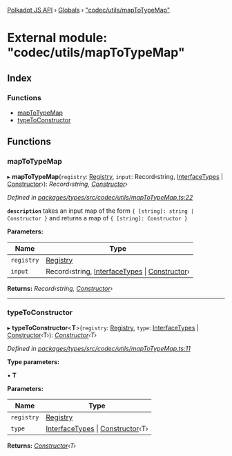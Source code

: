 [Polkadot JS API](../README.md) › [Globals](../globals.md) › ["codec/utils/mapToTypeMap"](_codec_utils_maptotypemap_.md)

# External module: "codec/utils/mapToTypeMap"

## Index

### Functions

* [mapToTypeMap](_codec_utils_maptotypemap_.md#maptotypemap)
* [typeToConstructor](_codec_utils_maptotypemap_.md#typetoconstructor)

## Functions

###  mapToTypeMap

▸ **mapToTypeMap**(`registry`: [Registry](../interfaces/_types_registry_.registry.md), `input`: Record‹string, [InterfaceTypes](_types_helpers_.md#interfacetypes) | [Constructor](../interfaces/_types_codec_.constructor.md)›): *Record‹string, [Constructor](../interfaces/_types_codec_.constructor.md)›*

*Defined in [packages/types/src/codec/utils/mapToTypeMap.ts:22](https://github.com/jak-pan/api/blob/4ae9e7b2c0/packages/types/src/codec/utils/mapToTypeMap.ts#L22)*

**`description`** takes an input map of the form `{ [string]: string | Constructor }` and returns a map of `{ [string]: Constructor }`

**Parameters:**

Name | Type |
------ | ------ |
`registry` | [Registry](../interfaces/_types_registry_.registry.md) |
`input` | Record‹string, [InterfaceTypes](_types_helpers_.md#interfacetypes) &#124; [Constructor](../interfaces/_types_codec_.constructor.md)› |

**Returns:** *Record‹string, [Constructor](../interfaces/_types_codec_.constructor.md)›*

___

###  typeToConstructor

▸ **typeToConstructor**<**T**>(`registry`: [Registry](../interfaces/_types_registry_.registry.md), `type`: [InterfaceTypes](_types_helpers_.md#interfacetypes) | [Constructor](../interfaces/_types_codec_.constructor.md)‹T›): *[Constructor](../interfaces/_types_codec_.constructor.md)‹T›*

*Defined in [packages/types/src/codec/utils/mapToTypeMap.ts:11](https://github.com/jak-pan/api/blob/4ae9e7b2c0/packages/types/src/codec/utils/mapToTypeMap.ts#L11)*

**Type parameters:**

▪ **T**

**Parameters:**

Name | Type |
------ | ------ |
`registry` | [Registry](../interfaces/_types_registry_.registry.md) |
`type` | [InterfaceTypes](_types_helpers_.md#interfacetypes) &#124; [Constructor](../interfaces/_types_codec_.constructor.md)‹T› |

**Returns:** *[Constructor](../interfaces/_types_codec_.constructor.md)‹T›*
